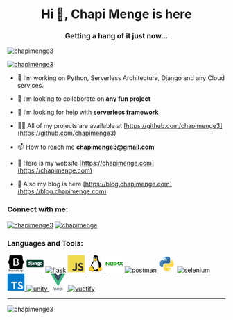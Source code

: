 <h1 align="center">Hi 👋, Chapi Menge is here </h1>
<h3 align="center">Getting a hang of it just now...</h3>

<p align="left"> <img src="https://komarev.com/ghpvc/?username=chapimenge3&label=Profile%20views&color=0e75b6&style=flat" alt="chapimenge3" /> </p><p align="left"> <a href="https://twitter.com/chapimenge3" target="blank"><img src="https://img.shields.io/twitter/follow/chapimenge3?logo=twitter&style=for-the-badge" alt="chapimenge3" /></a> </p>

- 👯 I’m working on Python, Serverless Architecture, Django and any Cloud services.

- 👯 I’m looking to collaborate on **any fun project**

- 🤝 I’m looking for help with **serverless framework**

- 👨‍💻 All of my projects are available at [https://github.com/chapimenge3](https://github.com/chapimenge3)

- 📫 How to reach me **chapimenge3@gmail.com**

- 🔗 Here is my website [https://chapimenge.com](https://chapimenge.com)

- 📖 Also my blog is here [https://blog.chapimenge.com](https://blog.chapimenge.com)

<h3 align="left">Connect with me:</h3>
<p align="left">
<a href="https://twitter.com/chapimenge3" target="blank"><img align="center" src="https://raw.githubusercontent.com/rahuldkjain/github-profile-readme-generator/master/src/images/icons/Social/twitter.svg" alt="chapimenge3" height="30" width="40" /></a>
<a href="https://linkedin.com/in/chapimenge" target="blank"><img align="center" src="https://raw.githubusercontent.com/rahuldkjain/github-profile-readme-generator/master/src/images/icons/Social/linked-in-alt.svg" alt="chapimenge" height="30" width="40" /></a>
</p>

<h3 align="left">Languages and Tools:</h3>
<p align="left"> <a href="https://getbootstrap.com" target="_blank"> <img src="https://raw.githubusercontent.com/devicons/devicon/master/icons/bootstrap/bootstrap-plain-wordmark.svg" alt="bootstrap" width="40" height="40"/> </a> <a href="https://www.djangoproject.com/" target="_blank"> <img src="https://raw.githubusercontent.com/devicons/devicon/master/icons/django/django-original.svg" alt="django" width="40" height="40"/> </a> <a href="https://flask.palletsprojects.com/" target="_blank"> <img src="https://www.vectorlogo.zone/logos/pocoo_flask/pocoo_flask-icon.svg" alt="flask" width="40" height="40"/> </a> <a href="https://developer.mozilla.org/en-US/docs/Web/JavaScript" target="_blank"> <img src="https://raw.githubusercontent.com/devicons/devicon/master/icons/javascript/javascript-original.svg" alt="javascript" width="40" height="40"/> </a> <a href="https://www.linux.org/" target="_blank"> <img src="https://raw.githubusercontent.com/devicons/devicon/master/icons/linux/linux-original.svg" alt="linux" width="40" height="40"/> </a> <a href="https://www.nginx.com" target="_blank"> <img src="https://raw.githubusercontent.com/devicons/devicon/master/icons/nginx/nginx-original.svg" alt="nginx" width="40" height="40"/> </a> <a href="https://postman.com" target="_blank"> <img src="https://www.vectorlogo.zone/logos/getpostman/getpostman-icon.svg" alt="postman" width="40" height="40"/> </a> <a href="https://www.python.org" target="_blank"> <img src="https://raw.githubusercontent.com/devicons/devicon/master/icons/python/python-original.svg" alt="python" width="40" height="40"/> </a> <a href="https://www.selenium.dev" target="_blank"> <img src="https://raw.githubusercontent.com/detain/svg-logos/780f25886640cef088af994181646db2f6b1a3f8/svg/selenium-logo.svg" alt="selenium" width="40" height="40"/> </a> <a href="https://www.typescriptlang.org/" target="_blank"> <img src="https://raw.githubusercontent.com/devicons/devicon/master/icons/typescript/typescript-original.svg" alt="typescript" width="40" height="40"/> </a> <a href="https://unity.com/" target="_blank"> <img src="https://www.vectorlogo.zone/logos/unity3d/unity3d-icon.svg" alt="unity" width="40" height="40"/> </a> <a href="https://vuejs.org/" target="_blank"> <img src="https://raw.githubusercontent.com/devicons/devicon/master/icons/vuejs/vuejs-original-wordmark.svg" alt="vuejs" width="40" height="40"/> </a> <a href="https://vuetifyjs.com/en/" target="_blank"> <img src="https://bestofjs.org/logos/vuetify.svg" alt="vuetify" width="40" height="40"/> </a> </p>

<!-- <h3 align="left">Support:</h3> -->
<!-- <p><a href="https://www.buymeacoffee.com/chapimenge"> <img align="left" src="https://cdn.buymeacoffee.com/buttons/v2/default-yellow.png" height="50" width="210" alt="chapimenge" /></a></p><br><br> -->
<hr>
<p><img align="center" src="https://github-readme-streak-stats.herokuapp.com/?user=chapimenge3&" alt="chapimenge3" /></p>

